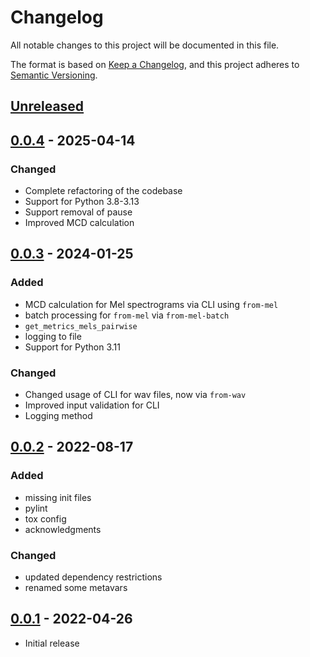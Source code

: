 # Changelog

All notable changes to this project will be documented in this file.

The format is based on [Keep a Changelog](https://keepachangelog.com/en/1.1.0/),
and this project adheres to [Semantic Versioning](https://semver.org/spec/v2.0.0.html).

## [Unreleased]

## [0.0.4] - 2025-04-14

### Changed

- Complete refactoring of the codebase
- Support for Python 3.8-3.13
- Support removal of pause
- Improved MCD calculation

## [0.0.3] - 2024-01-25

### Added

- MCD calculation for Mel spectrograms via CLI using `from-mel`
- batch processing for `from-mel` via `from-mel-batch`
- `get_metrics_mels_pairwise`
- logging to file
- Support for Python 3.11

### Changed

- Changed usage of CLI for wav files, now via `from-wav`
- Improved input validation for CLI
- Logging method

## [0.0.2] - 2022-08-17

### Added

- missing init files
- pylint
- tox config
- acknowledgments

### Changed

- updated dependency restrictions
- renamed some metavars

## [0.0.1] - 2022-04-26

- Initial release

[unreleased]: https://github.com/stefantaubert/mel-cepstral-distance/compare/v0.0.4...HEAD
[0.0.4]: https://github.com/stefantaubert/mel-cepstral-distance/compare/v0.0.3...v0.0.4
[0.0.3]: https://github.com/stefantaubert/mel-cepstral-distance/compare/v0.0.2...v0.0.3
[0.0.2]: https://github.com/stefantaubert/mel-cepstral-distance/compare/v0.0.1...v0.0.2
[0.0.1]: https://github.com/stefantaubert/mel-cepstral-distance/releases/tag/v0.0.1
